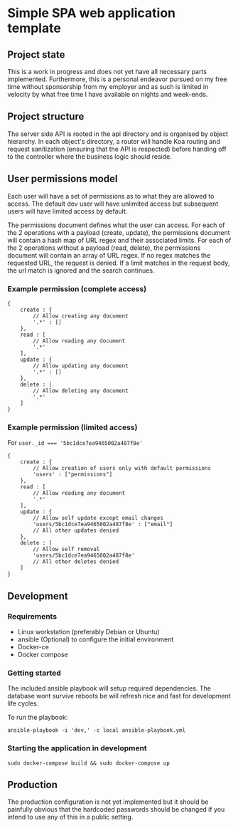 # Simple SPA web application template

## **Project state**
This is a work in progress and does not yet have all necessary parts implemented. Furthermore, this is a personal
endeavor pursued on my free time without sponsorship from my employer and as such is limited in velocity by what free
time I have available on nights and week-ends.

## Project structure
The server side API is rooted in the api directory and is organised by object hierarchy. In each object's directory,
a router will handle Koa routing and request sanitization (ensuring that the API is respected) before handing off to
the controller where the business logic should reside.

## User permissions model
Each user will have a set of permissions as to what they are allowed to access. The default dev user will have unlimited
access but subsequent users will have limited access by default.

The permissions document defines what the user can access. For each of the 2 operations with a payload (create, update),
the permissions document will contain a hash map of URL regex and their associated limits. For each of the 2 operations
without a payload (read, delete), the permissions document will contain an array of URL regex. If no regex matches the
requested URL, the request is denied. If a limit matches in the request body, the url match is ignored and the search
continues.

### Example permission (complete access)

    {
        create : {
            // Allow creating any document
            '.*' : []
        },
        read : [
            // Allow reading any document
            '.*'
        ],
        update : {
            // Allow updating any document
            '.*' : []
        },
        delete : [
            // Allow deleting any document
            '.*'
        ]
    }

### Example permission (limited access)
For `user._id === '5bc1dce7ea9465002a487f8e'`

    {
        create : {
            // Allow creation of users only with default permissions
            'users' : ["permissions"]
        },
        read : [
            // Allow reading any document
            '.*'
        ],
        update : {
            // Allow self update except email changes
            'users/5bc1dce7ea9465002a487f8e' : ["email"]
            // All other updates denied
        },
        delete : [
            // Allow self removal
            'users/5bc1dce7ea9465002a487f8e'
            // All other deletes denied
        ]
    }

## Development

### Requirements

- Linux workstation (preferably Debian or Ubuntu)
- ansible (Optional) to configure the initial environment
- Docker-ce
- Docker compose

### Getting started

The included ansible playbook will setup required dependencies. The database wont 
survive reboots be will refresh nice and fast for development life cycles.

To run the playbook:

    ansible-playbook -i 'dev,' -c local ansible-playbook.yml

### Starting the application in development

    sudo docker-compose build && sudo docker-compose up

## Production

The production configuration is not yet implemented but it should be painfully
obvious that the hardcoded passwords should be changed if you intend to
use any of this in a public setting.


